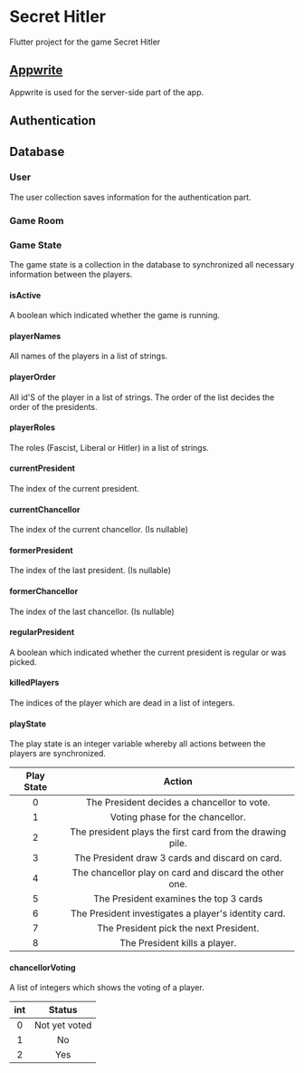 # Secret Hitler

Flutter project for the game Secret Hitler


## <u>Appwrite</u> 
Appwrite is used for the server-side part of the app.

## Authentication

## Database

### User
The user collection saves information for the authentication part.

### Game Room

### Game State
The game state is a collection in the database to synchronized all necessary information between the players.

#### isActive
A boolean which indicated whether the game is running.

#### playerNames
All names of the players in a list of strings.

#### playerOrder
All id'S of the player in a list of strings. The order of the list decides the order of the presidents.

#### playerRoles
The roles (Fascist, Liberal or Hitler) in a list of strings.

#### currentPresident
The index of the current president.

#### currentChancellor
The index of the current chancellor. (Is nullable)

#### formerPresident
The index of the last president. (Is nullable)

#### formerChancellor
The index of the last chancellor. (Is nullable)

#### regularPresident
A boolean which indicated whether the current president is regular or was picked.

#### killedPlayers
The indices of the player which are dead in a list of integers.

#### playState
The play state is an integer variable whereby all actions between the players are synchronized.

| Play State |                          Action                           |
|:----------:|:---------------------------------------------------------:|
|     0      |        The President decides a chancellor to vote.        | 
|     1      |             Voting phase for the chancellor.              |
|     2      | The president plays the first card from the drawing pile. |
|     3      |      The President draw 3 cards and discard on card.      |
|     4      |  The chancellor play on card and discard the other one.   |
|     5      |          The President examines the top 3 cards           |
|     6      |   The President investigates a player's identity card.    |
|     7      |          The President pick the next President.           |
|     8      |               The President kills a player.               |

#### chancellorVoting
A list of integers which shows the voting of a player.

| int |    Status     |
|:---:|:-------------:|
|  0  | Not yet voted |
|  1  |      No       |
|  2  |      Yes      |

